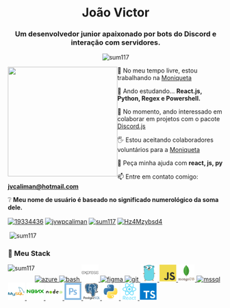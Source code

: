 <h1 align="center">João Victor</h1>

<h3 align="center">Um desenvolvedor junior apaixonado por bots do Discord e interação com servidores.</h3>
<p align="center"> <img src="https://komarev.com/ghpvc/?username=sum117&label=Visualizações&color=0e75b6&style=for-the-badge" alt="sum117" /> </p>
<img align="left" width="256" height="256" src="https://user-images.githubusercontent.com/75037449/178651527-652a8916-1cc3-44ce-a821-67dcac72d409.png"/>

📌 No meu tempo livre, estou trabalhando na [Moniqueta](https://github.com/sum117/Moniqueta-Discord.js)

🌱 Ando estudando... **React.js, Python, Regex e Powershell.**

🤝 No momento, ando interessado em colaborar em projetos com o pacote [Discord.js](https://github.com/discordjs/discord.js)

🖐️ Estou aceitando colaboradores voluntários para a [Moniqueta](https://github.com/sum117/Moniqueta-Discord.js)

💬 Peça minha ajuda com **react, js, py**

📫 Entre em contato comigo: **jvcaliman@hotmail.com**

❔ **Meu nome de usuário é baseado no significado numerológico da soma dele.**
<p align="left">
<a href="https://stackoverflow.com/users/19334436" target="blank"><img align="center" src="https://raw.githubusercontent.com/rahuldkjain/github-profile-readme-generator/master/src/images/icons/Social/stack-overflow.svg" alt="19334436" height="30" width="40" /></a>
<a href="https://instagram.com/jvwpcaliman" target="blank"><img align="center" src="https://raw.githubusercontent.com/rahuldkjain/github-profile-readme-generator/master/src/images/icons/Social/instagram.svg" alt="jvwpcaliman" height="30" width="40" /></a>
<a href="https://www.youtube.com/c/sum117" target="blank"><img align="center" src="https://raw.githubusercontent.com/rahuldkjain/github-profile-readme-generator/master/src/images/icons/Social/youtube.svg" alt="sum117" height="30" width="40" /></a>
<a href="https://discord.gg/Hz4Mzybsd4" target="blank"><img align="center" src="https://raw.githubusercontent.com/rahuldkjain/github-profile-readme-generator/master/src/images/icons/Social/discord.svg" alt="Hz4Mzybsd4" height="30" width="40" /></a>
</p>
<p>&nbsp;<img align="center" src="https://github-readme-stats.vercel.app/api?username=sum117&show_icons=true&theme=dark&locale=en" alt="sum117" /></p>
<h3 align="left">🚀 Meu Stack</h3>
<p><img align="left" src="https://github-readme-stats.vercel.app/api/top-langs?username=sum117&show_icons=true&theme=dark&locale=en&layout=compact" alt="sum117" /></p>
<p align="left"> <a href="https://azure.microsoft.com/en-in/" target="_blank" rel="noreferrer"> <img src="https://www.vectorlogo.zone/logos/microsoft_azure/microsoft_azure-icon.svg" alt="azure" width="40" height="40"/> </a> <a href="https://www.gnu.org/software/bash/" target="_blank" rel="noreferrer"> <img src="https://www.vectorlogo.zone/logos/gnu_bash/gnu_bash-icon.svg" alt="bash" width="40" height="40"/> </a> <a href="https://expressjs.com" target="_blank" rel="noreferrer"> <img src="https://raw.githubusercontent.com/devicons/devicon/master/icons/express/express-original-wordmark.svg" alt="express" width="40" height="40"/> </a> <a href="https://www.figma.com/" target="_blank" rel="noreferrer"> <img src="https://www.vectorlogo.zone/logos/figma/figma-icon.svg" alt="figma" width="40" height="40"/> </a> <a href="https://git-scm.com/" target="_blank" rel="noreferrer"> <img src="https://www.vectorlogo.zone/logos/git-scm/git-scm-icon.svg" alt="git" width="40" height="40"/> </a> <a href="https://golang.org" target="_blank" rel="noreferrer"> <img src="https://raw.githubusercontent.com/devicons/devicon/master/icons/go/go-original.svg" alt="go" width="40" height="40"/> </a> <a href="https://developer.mozilla.org/en-US/docs/Web/JavaScript" target="_blank" rel="noreferrer"> <img src="https://raw.githubusercontent.com/devicons/devicon/master/icons/javascript/javascript-original.svg" alt="javascript" width="40" height="40"/> </a> <a href="https://www.mongodb.com/" target="_blank" rel="noreferrer"> <img src="https://raw.githubusercontent.com/devicons/devicon/master/icons/mongodb/mongodb-original-wordmark.svg" alt="mongodb" width="40" height="40"/> </a> <a href="https://www.microsoft.com/en-us/sql-server" target="_blank" rel="noreferrer"> <img src="https://www.svgrepo.com/show/303229/microsoft-sql-server-logo.svg" alt="mssql" width="40" height="40"/> </a> <a href="https://www.mysql.com/" target="_blank" rel="noreferrer"> <img src="https://raw.githubusercontent.com/devicons/devicon/master/icons/mysql/mysql-original-wordmark.svg" alt="mysql" width="40" height="40"/> </a> <a href="https://www.nginx.com" target="_blank" rel="noreferrer"> <img src="https://raw.githubusercontent.com/devicons/devicon/master/icons/nginx/nginx-original.svg" alt="nginx" width="40" height="40"/> </a> <a href="https://nodejs.org" target="_blank" rel="noreferrer"> <img src="https://raw.githubusercontent.com/devicons/devicon/master/icons/nodejs/nodejs-original-wordmark.svg" alt="nodejs" width="40" height="40"/> </a> <a href="https://www.photoshop.com/en" target="_blank" rel="noreferrer"> <img src="https://raw.githubusercontent.com/devicons/devicon/master/icons/photoshop/photoshop-line.svg" alt="photoshop" width="40" height="40"/> </a> <a href="https://www.postgresql.org" target="_blank" rel="noreferrer"> <img src="https://raw.githubusercontent.com/devicons/devicon/master/icons/postgresql/postgresql-original-wordmark.svg" alt="postgresql" width="40" height="40"/> </a> <a href="https://www.python.org" target="_blank" rel="noreferrer"> <img src="https://raw.githubusercontent.com/devicons/devicon/master/icons/python/python-original.svg" alt="python" width="40" height="40"/> </a> <a href="https://reactjs.org/" target="_blank" rel="noreferrer"> <img src="https://raw.githubusercontent.com/devicons/devicon/master/icons/react/react-original-wordmark.svg" alt="react" width="40" height="40"/> </a> <a href="https://www.typescriptlang.org/" target="_blank" rel="noreferrer"> <img src="https://raw.githubusercontent.com/devicons/devicon/master/icons/typescript/typescript-original.svg" alt="typescript" width="40" height="40"/> </a> </p>


